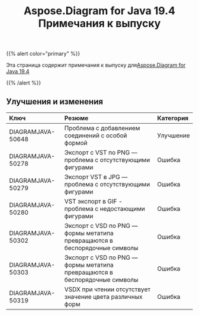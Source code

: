 ﻿---
title: Aspose.Diagram for Java 19.4 Примечания к выпуску
type: docs
weight: 90
url: /ru/java/aspose-diagram-for-java-19-4-release-notes/
---
{{% alert color="primary" %}} 

Эта страница содержит примечания к выпуску для[Aspose.Diagram for Java 19.4](https://docs.aspose.com/diagram/java/aspose-diagram-for-java-19-4-release-notes/)

{{% /alert %}} 
## **Улучшения и изменения**

|**Ключ**|**Резюме**|**Категория**|
|:- |:- |:- |
|DIAGRAMJAVA-50648|Проблема с добавлением соединений с особой формой|Улучшение|
|DIAGRAMJAVA-50278|Экспорт с VST по PNG — проблема с отсутствующими фигурами|Ошибка|
|DIAGRAMJAVA-50279|Экспорт VST в JPG — проблема с отсутствующими фигурами|Ошибка|
|DIAGRAMJAVA-50280|VST экспорт в GIF - проблема с недостающими фигурами|Ошибка|
|DIAGRAMJAVA-50302|Экспорт с VSD по PNG — формы метатипа превращаются в беспорядочные символы|Ошибка|
|DIAGRAMJAVA-50303|Экспорт с VSD по PNG — формы метатипа превращаются в беспорядочные символы|Ошибка|
|DIAGRAMJAVA-50319|VSDX при чтении отсутствует значение цвета различных форм|Ошибка|


